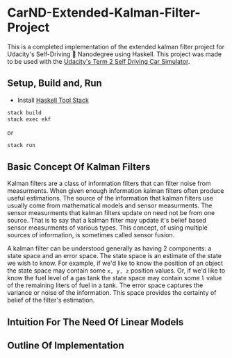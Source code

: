 # CarND-Extended-Kalman-Filter-Project
This is a completed implementation of the extended kalman filter project for Udacity's Self-Driving 🚗 Nanodegree using Haskell. This project was made to be used with the [Udacity's Term 2 Self Driving Car Simulator](https://github.com/udacity/self-driving-car-sim/releases).

## Setup, Build and, Run

* Install [Haskell Tool Stack](https://docs.haskellstack.org/en/stable/README/)

```bash
stack build
stack exec ekf
```

or

```bash
stack run
```


## Basic Concept Of Kalman Filters

Kalman filters are a class of information filters that can filter noise from measurments. When given enough information kalman filters often produce useful estimations. The source of the information that kalman filters use usually come from mathematical models and sensor measurments. The sensor measurments that kalman filters update on need not be from one source. That is to say that a kalman filter may update it's belief based sensor measurments of various types. This concept, of using multiple sources of information, is sometimes called sensor fusion.

A kalman filter can be understood generally as having 2 components: a state space and an error space. The state space is an estimate of the state we wish to know. For example, if we'd like to know the position of an object the state space may contain some `x, y, z` position values. Or, if we'd like to know the fuel level of a gas tank the state space may contain some `l` value of the remaining liters of fuel in a tank. The error space captures the variance or noise of the information. This space provides the certainty of belief of the filter's estimation.


## Intuition For The Need Of Linear Models

## Outline Of Implementation

